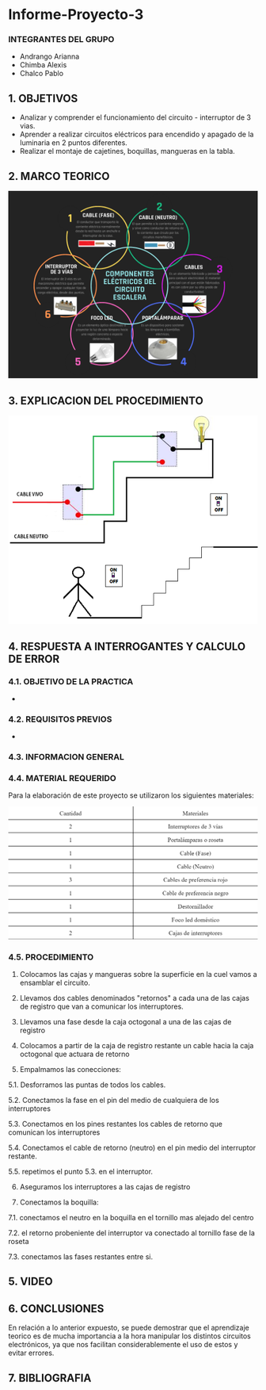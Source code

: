 # Informe-Proyecto-3

### INTEGRANTES DEL GRUPO

- Andrango Arianna
- Chimba Alexis
- Chalco Pablo

## 1. OBJETIVOS

- Analizar y comprender el funcionamiento del circuito - interruptor de 3 vias.
- Aprender a realizar circuitos eléctricos para encendido y apagado de la luminaria en 2 puntos diferentes.
- Realizar el montaje de cajetines, boquillas, mangueras en la tabla.

## 2. MARCO TEORICO

![](https://github.com/apchimba/Informe-Laboratorio-2/blob/main/Circuitoescalera.png)

## 3. EXPLICACION DEL PROCEDIMIENTO

![](https://github.com/apchimba/Informe-Laboratorio-2/blob/main/thevaiven.png)

## 4. RESPUESTA A INTERROGANTES Y CALCULO DE ERROR

### 4.1. OBJETIVO DE LA PRACTICA

-

### 4.2. REQUISITOS PREVIOS

- 

### 4.3. INFORMACION GENERAL



### 4.4. MATERIAL REQUERIDO

Para la elaboración de este proyecto se utilizaron los siguientes materiales:

![](https://github.com/apchimba/Informe-Laboratorio-2/blob/main/materialesescalera.png)

### 4.5. PROCEDIMIENTO

1. Colocamos las cajas y mangueras sobre la superficie en la cuel vamos a ensamblar el circuito.

2. Llevamos dos cables denominados "retornos" a cada una de las cajas de registro que van a comunicar los interruptores.

3. Llevamos una fase desde la caja octogonal a una de las cajas de registro

4. Colocamos a partir de la caja de registro restante un cable hacia la caja octogonal que actuara de retorno

5. Empalmamos las conecciones:
  
  5.1. Desforramos las puntas de todos los cables.
  
  5.2. Conectamos la fase en el pin del medio de cualquiera de los interruptores
  
  5.3. Conectamos en los pines restantes los cables de retorno que comunican los interruptores
  
  5.4. Conectamos el cable de retorno (neutro) en el pin medio del interruptor restante.
  
  5.5. repetimos el punto 5.3. en el interruptor.

6. Aseguramos los interruptores a las cajas de registro

7. Conectamos la boquilla:
  
  7.1. conectamos el neutro en la boquilla en el tornillo mas alejado del centro
  
  7.2. el retorno probeniente del interruptor va conectado al tornillo fase de la roseta
  
  7.3. conectamos las fases restantes entre si.
  

## 5. VIDEO


## 6. CONCLUSIONES

En relación a lo anterior expuesto, se puede demostrar que el aprendizaje teorico es de mucha importancia a la hora manipular los distintos circuitos electrónicos, ya que nos facilitan considerablemente el uso de estos y evitar errores.


## 7. BIBLIOGRAFIA
